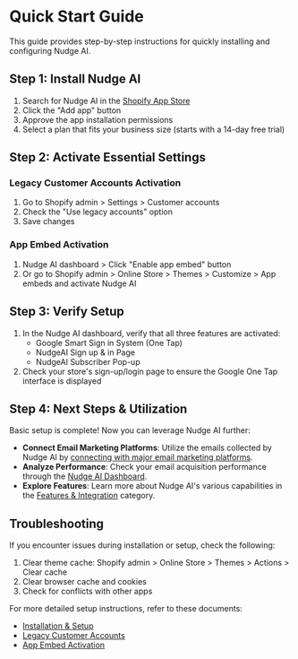# Quick Start Guide

This guide provides step-by-step instructions for quickly installing and configuring Nudge AI.

## Step 1: Install Nudge AI

1. Search for Nudge AI in the [Shopify App Store](https://apps.shopify.com/nudge-ai)
2. Click the "Add app" button
3. Approve the app installation permissions
4. Select a plan that fits your business size (starts with a 14-day free trial)

## Step 2: Activate Essential Settings

### Legacy Customer Accounts Activation
1. Go to Shopify admin > Settings > Customer accounts
2. Check the "Use legacy accounts" option
3. Save changes

### App Embed Activation
1. Nudge AI dashboard > Click "Enable app embed" button
2. Or go to Shopify admin > Online Store > Themes > Customize > App embeds and activate Nudge AI

## Step 3: Verify Setup

1. In the Nudge AI dashboard, verify that all three features are activated:
   - Google Smart Sign in System (One Tap)
   - NudgeAI Sign up & in Page
   - NudgeAI Subscriber Pop-up
2. Check your store's sign-up/login page to ensure the Google One Tap interface is displayed

## Step 4: Next Steps & Utilization

Basic setup is complete! Now you can leverage Nudge AI further:

- **Connect Email Marketing Platforms**: Utilize the emails collected by Nudge AI by [connecting with major email marketing platforms](../../features-integrations/email-marketing/index.md).
- **Analyze Performance**: Check your email acquisition performance through the [Nudge AI Dashboard](../../analytics-management/dashboard/index.md).
- **Explore Features**: Learn more about Nudge AI's various capabilities in the [Features & Integration](../../features-integrations/core-features/index.md) category.

## Troubleshooting

If you encounter issues during installation or setup, check the following:
1. Clear theme cache: Shopify admin > Online Store > Themes > Actions > Clear cache
2. Clear browser cache and cookies
3. Check for conflicts with other apps

For more detailed setup instructions, refer to these documents:
- [Installation & Setup](../installation/index.md)
- [Legacy Customer Accounts](../legacy-accounts/index.md)
- [App Embed Activation](../app-embed/index.md)
